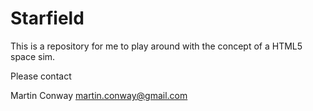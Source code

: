 Starfield
========
This is a repository for me to play around with the concept of a HTML5 space sim.

Please contact 

Martin Conway martin.conway@gmail.com
